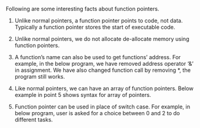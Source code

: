 Following are some interesting facts about function pointers.

 
1) Unlike normal pointers, a function pointer points to code, not data. Typically a function pointer stores the start of executable code.
2) Unlike normal pointers, we do not allocate de-allocate memory using function pointers.

 
3) A function’s name can also be used to get functions’ address. For example, in the below program, we have removed address operator ‘&’ in assignment. We have also changed function call by removing *, the program still works.
4) Like normal pointers, we can have an array of function pointers. Below example in point 5 shows syntax for array of pointers.

 
5) Function pointer can be used in place of switch case. For example, in below program, user is asked for a choice between 0 and 2 to do different tasks.
